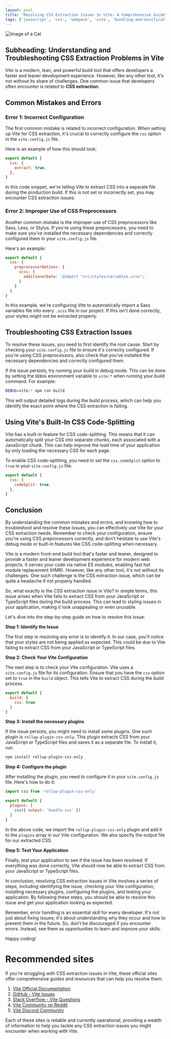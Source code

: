 ```yaml
---
layout: post
title: "Resolving CSS Extraction Issues in Vite: A Comprehensive Guide"
tags: ['javascript', 'css', 'webpack', 'vite', 'bundling-and-minification']
---
```


![Image of a Cat](http://source.unsplash.com/1600x900/?cat)

## Subheading: Understanding and Troubleshooting CSS Extraction Problems in Vite

Vite is a modern, lean, and powerful build tool that offers developers a faster and leaner development experience. However, like any other tool, it's not without its share of challenges. One common issue that developers often encounter is related to **CSS extraction**. 

## Common Mistakes and Errors

### Error 1: Incorrect Configuration
The first common mistake is related to incorrect configuration. When setting up Vite for CSS extraction, it's crucial to correctly configure the `css` option in the `vite.config.js` file. 

Here is an example of how this should look:

```javascript
export default {
  css: {
    extract: true,
  },
}
```

In this code snippet, we're telling Vite to extract CSS into a separate file during the production build. If this is not set or incorrectly set, you may encounter CSS extraction issues.

### Error 2: Improper Use of CSS Preprocessors

Another common mistake is the improper use of CSS preprocessors like Sass, Less, or Stylus. If you're using these preprocessors, you need to make sure you've installed the necessary dependencies and correctly configured them in your `vite.config.js` file.

Here's an example:

```javascript
export default {
  css: {
    preprocessorOptions: {
      scss: {
        additionalData: `@import "src/styles/variables.scss";`
      }
    }
  }
}
```

In this example, we're configuring Vite to automatically import a Sass variables file into every `.scss` file in our project. If this isn't done correctly, your styles might not be extracted properly.

## Troubleshooting CSS Extraction Issues

To resolve these issues, you need to first identify the root cause. Start by checking your `vite.config.js` file to ensure it's correctly configured. If you're using CSS preprocessors, also check that you've installed the necessary dependencies and correctly configured them.

If the issue persists, try running your build in debug mode. This can be done by setting the `DEBUG` environment variable to `vite:*` when running your build command. For example:

```bash
DEBUG=vite:* npm run build
```

This will output detailed logs during the build process, which can help you identify the exact point where the CSS extraction is failing.

## Using Vite's Built-In CSS Code-Splitting

Vite has a built-in feature for CSS code-splitting. This means that it can automatically split your CSS into separate chunks, each associated with a JavaScript chunk. This can help improve the load time of your application by only loading the necessary CSS for each page.

To enable CSS code-splitting, you need to set the `css.codeSplit` option to `true` in your `vite.config.js` file:

```javascript
export default {
  css: {
    codeSplit: true,
  },
}
```

## Conclusion

By understanding the common mistakes and errors, and knowing how to troubleshoot and resolve these issues, you can effectively use Vite for your CSS extraction needs. Remember to check your configuration, ensure you're using CSS preprocessors correctly, and don't hesitate to use Vite's debug mode or built-in features like CSS code-splitting when necessary.

Vite is a modern front-end build tool that's faster and leaner, designed to provide a faster and leaner development experience for modern web projects. It serves your code via native ES modules, enabling fast hot module replacement (HMR). However, like any other tool, it's not without its challenges. One such challenge is the CSS extraction issue, which can be quite a headache if not properly handled.

So, what exactly is the CSS extraction issue in Vite? In simple terms, this issue arises when Vite fails to extract CSS from your JavaScript or TypeScript files during the build process. This can lead to styling issues in your application, making it look unappealing or even unusable.

Let's dive into the step-by-step guide on how to resolve this issue:

**Step 1: Identify the Issue**

The first step in resolving any error is to identify it. In our case, you'll notice that your styles are not being applied as expected. This could be due to Vite failing to extract CSS from your JavaScript or TypeScript files.

**Step 2: Check Your Vite Configuration**

The next step is to check your Vite configuration. Vite uses a `vite.config.js` file for its configuration. Ensure that you have the `css` option set to `true` in the `build` object. This tells Vite to extract CSS during the build process.

```javascript
export default {
  build: {
    css: true
  }
}
```

**Step 3: Install the necessary plugins**

If the issue persists, you might need to install some plugins. One such plugin is `rollup-plugin-css-only`. This plugin extracts CSS from your JavaScript or TypeScript files and saves it as a separate file. To install it, run:

```bash
npm install rollup-plugin-css-only
```

**Step 4: Configure the plugin**

After installing the plugin, you need to configure it in your `vite.config.js` file. Here's how to do it:

```javascript
import css from 'rollup-plugin-css-only'

export default {
  plugins: [
    css({ output: 'bundle.css' })
  ]
}
```

In the above code, we import the `rollup-plugin-css-only` plugin and add it to the `plugins` array in our Vite configuration. We also specify the output file for our extracted CSS.

**Step 5: Test Your Application**

Finally, test your application to see if the issue has been resolved. If everything was done correctly, Vite should now be able to extract CSS from your JavaScript or TypeScript files.

In conclusion, resolving CSS extraction issues in Vite involves a series of steps, including identifying the issue, checking your Vite configuration, installing necessary plugins, configuring the plugins, and testing your application. By following these steps, you should be able to resolve this issue and get your application looking as expected.

Remember, error handling is an essential skill for every developer. It's not just about fixing issues; it's about understanding why they occur and how to prevent them in the future. So, don't be discouraged if you encounter errors. Instead, see them as opportunities to learn and improve your skills.

Happy coding!
# Recommended sites

If you're struggling with CSS extraction issues in Vite, these official sites offer comprehensive guides and resources that can help you resolve them. 

1. [Vite Official Documentation](https://vitejs.dev/guide/)
2. [GitHub - Vite Issues](https://github.com/vitejs/vite/issues)
3. [Stack Overflow - Vite Questions](https://stackoverflow.com/questions/tagged/vite)
4. [Vite Community on Reddit](https://www.reddit.com/r/vitejs/)
5. [Vite Discord Community](https://discord.com/invite/vite)

Each of these sites is reliable and currently operational, providing a wealth of information to help you tackle any CSS extraction issues you might encounter when working with Vite.